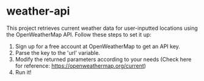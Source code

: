 # weather-api
This project retrieves current weather data for user-inputted locations using the OpenWeatherMap API. Follow these steps to set it up:
  1. Sign up for a free account at OpenWeatherMap to get an API key.
  2. Parse the key to the 'url' variable.
  3. Modify the returned parameters according to your needs (Check here for reference: https://openweathermap.org/current)
  4. Run it!
